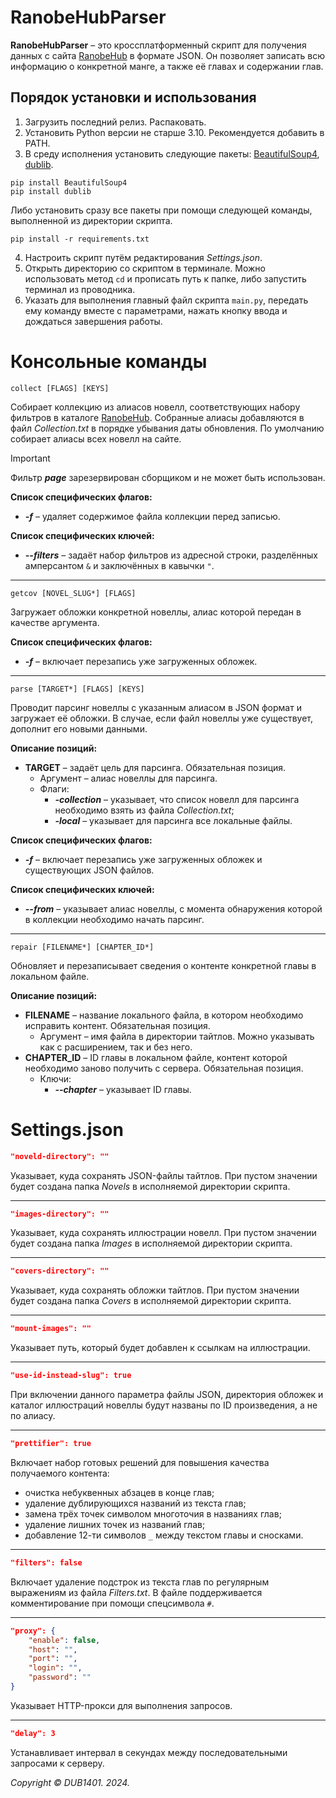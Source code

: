 # RanobeHubParser
**RanobeHubParser** – это кроссплатформенный скрипт для получения данных с сайта [RanobeHub](https://ranobehub.org/) в формате JSON. Он позволяет записать всю информацию о конкретной манге, а также её главах и содержании глав.

## Порядок установки и использования
1. Загрузить последний релиз. Распаковать.
2. Установить Python версии не старше 3.10. Рекомендуется добавить в PATH.
3. В среду исполнения установить следующие пакеты: [BeautifulSoup4](https://www.crummy.com/software/BeautifulSoup/), [dublib](https://github.com/DUB1401/dublib).
```
pip install BeautifulSoup4
pip install dublib
```
Либо установить сразу все пакеты при помощи следующей команды, выполненной из директории скрипта.
```
pip install -r requirements.txt
```
4. Настроить скрипт путём редактирования _Settings.json_.
5. Открыть директорию со скриптом в терминале. Можно использовать метод `cd` и прописать путь к папке, либо запустить терминал из проводника.
6. Указать для выполнения главный файл скрипта `main.py`, передать ему команду вместе с параметрами, нажать кнопку ввода и дождаться завершения работы.

# Консольные команды
```
collect [FLAGS] [KEYS]
```
Собирает коллекцию из алиасов новелл, соответствующих набору фильтров в каталоге [RanobeHub](https://ranobehub.org/). Собранные алиасы добавляются в файл _Collection.txt_ в порядке убывания даты обновления. По умолчанию собирает алиасы всех новелл на сайте.

> [!IMPORTANT]  
> Фильтр _**page**_ зарезервирован сборщиком и не может быть использован.

**Список специфических флагов:**
* _**-f**_ – удаляет содержимое файла коллекции перед записью.

**Список специфических ключей:**
* _**--filters**_ – задаёт набор фильтров из адресной строки, разделённых амперсантом `&` и заключённых в кавычки `"`.
___
```
getcov [NOVEL_SLUG*] [FLAGS]
```
Загружает обложки конкретной новеллы, алиас которой передан в качестве аргумента.

**Список специфических флагов:**
* _**-f**_ – включает перезапись уже загруженных обложек.
___
```
parse [TARGET*] [FLAGS] [KEYS]
```
Проводит парсинг новеллы с указанным алиасом в JSON формат и загружает её обложки. В случае, если файл новеллы уже существует, дополнит его новыми данными. 

**Описание позиций:**
* **TARGET** – задаёт цель для парсинга. Обязательная позиция.
	* Аргумент – алиас новеллы для парсинга.
	* Флаги:
		* _**-collection**_ – указывает, что список новелл для парсинга необходимо взять из файла _Collection.txt_;
		* _**-local**_ – указывает для парсинга все локальные файлы.
		
**Список специфических флагов:**
* _**-f**_ – включает перезапись уже загруженных обложек и существующих JSON файлов.

**Список специфических ключей:**
* _**--from**_ – указывает алиас новеллы, с момента обнаружения которой в коллекции необходимо начать парсинг.
___
```
repair [FILENAME*] [CHAPTER_ID*]
```
Обновляет и перезаписывает сведения о контенте конкретной главы в локальном файле.

**Описание позиций:**
* **FILENAME** – название локального файла, в котором необходимо исправить контент. Обязательная позиция.
	* Аргумент – имя файла в директории тайтлов. Можно указывать как с расширением, так и без него.
* **CHAPTER_ID** – ID главы в локальном файле, контент которой необходимо заново получить с сервера. Обязательная позиция.
	* Ключи:
		* _**--chapter**_ – указывает ID главы.

# Settings.json
```JSON
"noveld-directory": ""
```
Указывает, куда сохранять JSON-файлы тайтлов. При пустом значении будет создана папка _Novels_ в исполняемой директории скрипта.
___
```JSON
"images-directory": ""
```
Указывает, куда сохранять иллюстрации новелл. При пустом значении будет создана папка _Images_ в исполняемой директории скрипта.
___
```JSON
"covers-directory": ""
```
Указывает, куда сохранять обложки тайтлов. При пустом значении будет создана папка _Covers_ в исполняемой директории скрипта.
___
```JSON
"mount-images": ""
```
Указывает путь, который будет добавлен к ссылкам на иллюстрации.
___
```JSON
"use-id-instead-slug": true
```
При включении данного параметра файлы JSON, директория обложек и каталог иллюстраций новеллы будут названы по ID произведения, а не по алиасу.
___
```JSON
"prettifier": true
```
Включает набор готовых решений для повышения качества получаемого контента:
* очистка небуквенных абзацев в конце глав;
* удаление дублирующихся названий из текста глав;
* замена трёх точек символом многоточия в названиях глав;
* удаление лишних точек из названий глав;
* добавление 12-ти символов `_` между текстом главы и сносками.
___
```JSON
"filters": false
```
Включает удаление подстрок из текста глав по регулярным выражениям из файла _Filters.txt_. В файле поддерживается комментирование при помощи спецсимвола `#`.
___
```JSON
"proxy": {
	"enable": false,
	"host": "",
	"port": "",
	"login": "",
	"password": ""
}
```
Указывает HTTP-прокси для выполнения запросов.
___
```JSON
"delay": 3
```
Устанавливает интервал в секундах между последовательными запросами к серверу.

_Copyright © DUB1401. 2024._
